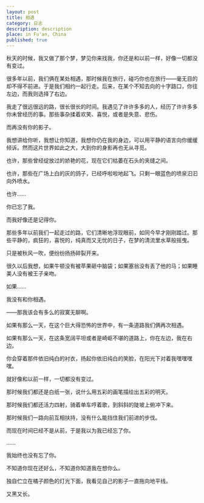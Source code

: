 ```yaml
---
layout: post
title: 相遇 
category: 日志
description: description
place: in Fu'an, China
published: true
---
```


秋天的时候，我又做了那个梦，梦见你来找我，你还是和以前一样，好像一切都没有变过。

很多年以前，我们俩在某处相遇，那时候我在旅行，碰巧你也在旅行——毫无目的却不得不前进。于是我们相约一起行走。后来，在某个不知去向的十字路口，你往左边，而我则选择了右边。

我走了很远很远的路，很长很长的时间。我遇见了许许多多的人，经历了许许多多你未曾经历的事。那些事杂揉着欢笑、喜悦，或者是失意、悲伤。

而再没有你的影子。



我想讲给你听，我想让你知道，我想你仍在我的身边，可以用平静的语言向你缓缓倾诉。然而这片世界如此之大，大到你的身影再也无从寻觅。

也许，那些曾经绽放过的娇艳的花，现在它们枯萎在石头的夹缝之间。

也许，那些在广场上白的灰的鸽子，已经呼啦啦地起飞。只剩一眼蓝色的喷泉汩汩向外喷水。

也许......

你已忘了我。

而我好像还是记得你。

那些多年以前我们一起走过的路，它们清晰地浮现眼前，如同今早才刚刚踏过。那些平静的，疯狂的，喜悦的，纯真而又无忧的日子，在梦的清流里水草般摇曳。

只是被秋风一吹，便纷纷扬扬碎裂开来。

很久以后我想，如果牛顿没有被苹果砸中脑袋；如果塞翁没有丢了他的马；如果睡美人没有被王子亲吻。

如果......

我没有和你相遇。

——那我该会有多么的寂寞无聊啊。

如果有那么一天，在这个巨大得恐怖的世界中，有一条道路我们俩再次相遇。

如果有那么一天，在这条宽阔平坦或者是崎岖不堪的道路上，你在左边，我在右边。

你会穿着那件依旧纯白的衬衣，扬起你依旧纯白的笑脸，在阳光下对着我嘿嘿嘿嘿。

就好像和以前一样，一切都没有变过。

那时候我们都还是白纸一张，说什么用五彩的画笔描绘出五彩的明天。

那时候我们都还活力四射，骑着单车哼着歌，到斜斜的陡坡上俯冲下来。

那时候我们一路向前互相扶持，没有什么能挡住我们前进的步伐。

而现在时间已经不是从前，于是我以为我已经忘了你。

……

我始终也没有忘了你。

不知道你现在还好么，不知道你知道我在想你么。

独自伫立在橘子颜色的灯光下面，我看见自己的影子一直拖向地平线。

又黑又长。